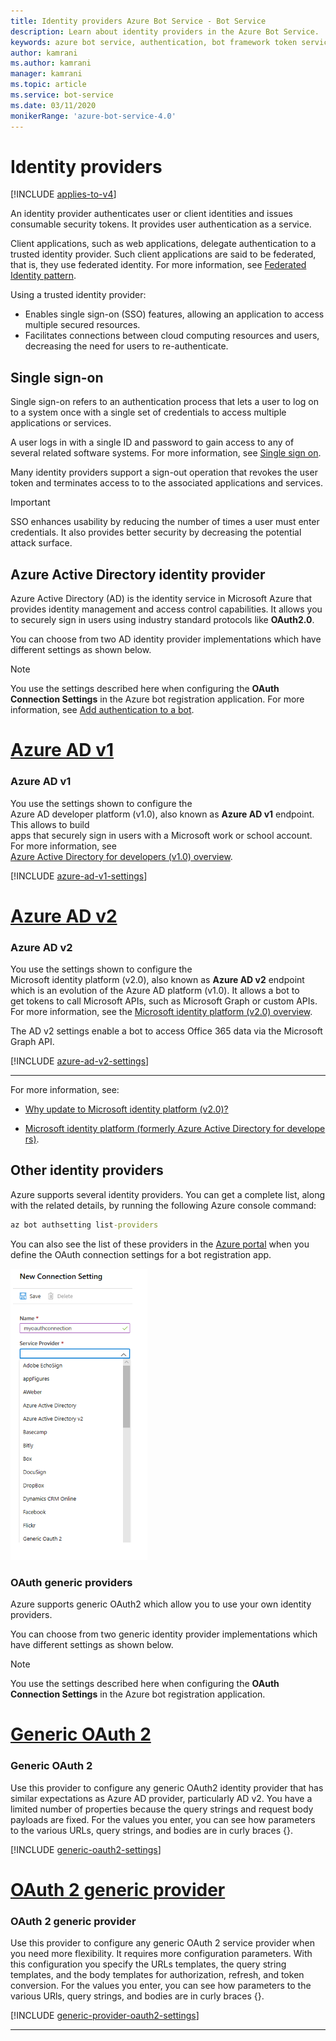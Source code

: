 ```yaml
---
title: Identity providers Azure Bot Service - Bot Service
description: Learn about identity providers in the Azure Bot Service.
keywords: azure bot service, authentication, bot framework token service
author: kamrani
ms.author: kamrani
manager: kamrani
ms.topic: article
ms.service: bot-service
ms.date: 03/11/2020
monikerRange: 'azure-bot-service-4.0'
---
```


# Identity providers

[!INCLUDE [applies-to-v4](../includes/applies-to-v4-current.md)]

An identity provider authenticates user or client identities and issues consumable security tokens. It provides user authentication as a service.

Client applications, such as web applications, delegate authentication to a trusted identity provider. Such client applications are said to be federated, that is, they use federated identity. For more information, see [Federated Identity pattern](https://docs.microsoft.com/azure/architecture/patterns/federated-identity).

Using a trusted identity provider:

- Enables single sign-on (SSO) features, allowing an application to access multiple secured resources.
- Facilitates connections between cloud computing resources and users, decreasing the need for users to re-authenticate.

## Single sign-on

Single sign-on refers to an authentication process that lets a user to log on to a system once with a single set of credentials to access multiple applications or services.

A user logs in with a single ID and password to gain access to any of several related software systems. For more information, see [Single sign on](./bot-builder-concept-sso.md).

Many identity providers support a sign-out operation that revokes the user token and terminates access to to the associated applications and services.


> [!IMPORTANT]
> SSO enhances usability by reducing the number of times a user must enter credentials. It also provides better security by decreasing the potential attack surface.

## Azure Active Directory identity provider

Azure Active Directory (AD) is the identity service in Microsoft Azure that provides identity management and access control capabilities. It allows you to securely sign in users using industry standard protocols like **OAuth2.0**.

You can choose from two AD identity provider implementations which have different settings as shown below.

> [!Note]
> You use the settings described here when configuring the **OAuth Connection Settings** in the Azure bot registration application. For more information, see [Add authentication to a bot](bot-builder-authentication.md).

# [Azure AD v1](#tab/adv1)

### Azure AD v1

You use the settings shown to configure the Azure AD developer platform (v1.0), also known as **Azure AD v1** endpoint. This allows to build  apps that securely sign in users with a Microsoft work or school account.
For more information, see [Azure Active Directory for developers (v1.0) overview](https://docs.microsoft.com/azure/active-directory/azuread-dev/v1-overview).

[!INCLUDE [azure-ad-v1-settings](~/includes/authentication/auth-aad-v1-settings.md)]

# [Azure AD v2](#tab/adv2)

### Azure AD v2

You use the settings shown to configure the Microsoft identity platform (v2.0), also known as **Azure AD v2** endpoint which is an evolution of the Azure AD platform (v1.0). It allows a bot to get tokens to call Microsoft APIs, such as Microsoft Graph or custom APIs. 
For more information, see the [Microsoft identity platform (v2.0) overview](https://docs.microsoft.com/azure/active-directory/develop/active-directory-appmodel-v2-overview).

The AD v2 settings enable a bot to access Office 365 data via the Microsoft Graph API.

[!INCLUDE [azure-ad-v2-settings](~/includes/authentication/auth-aad-v2-settings.md)]

---

For more information, see:

- [Why update to Microsoft identity platform (v2.0)?](https://docs.microsoft.com/azure/active-directory/develop/active-directory-v2-compare)

- [Microsoft identity platform (formerly Azure Active Directory for developers)](https://docs.microsoft.com/azure/active-directory/develop/).

## Other identity providers

Azure supports several identity providers. You can get a complete list, along with the related details, by running the following Azure console command:

```cmd
az bot authsetting list-providers
```

You can also see the list of these providers in the [Azure portal](https://ms.portal.azure.com/) when you define the OAuth connection settings for a bot registration app.

![azure identity providers](media/concept-bot-authentication/bot-auth-identity-providers.png)


### OAuth generic providers

Azure supports generic OAuth2 which allow you to use your own identity providers.

You can choose from two generic identity provider implementations which have different settings as shown below.

> [!Note]
> You use the settings described here when configuring the **OAuth Connection Settings** in the Azure bot registration application.


# [Generic OAuth 2](#tab/ga2)

### Generic OAuth 2

Use this provider to configure any generic OAuth2 identity provider that has similar expectations as Azure AD provider, particularly AD v2. You have a limited number of properties because the query strings and request body payloads are fixed. For the values you enter, you can see how parameters to the various URLs, query strings, and bodies are in curly braces {}.

[!INCLUDE [generic-oauth2-settings](~/includes/authentication/auth-generic-oauth2-settings.md)]


# [OAuth 2 generic provider](#tab/a2gp)

### OAuth 2 generic provider

Use this provider to configure any generic OAuth 2 service provider when you need more flexibility. It requires more configuration parameters. With this configuration you specify the URLs templates, the query string templates, and the body templates for authorization, refresh, and token conversion. For the values you enter, you can see how parameters to the various URls, query strings, and bodies are in curly braces {}.

[!INCLUDE [generic-provider-oauth2-settings](~/includes/authentication/auth-generic-provider-oauth2-settings.md)]

---
